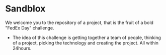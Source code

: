 # Sandblox  

We welcome you to the repository of a project, that is the fruit of a bold "FedEx Day" challenge.
- The idea of this challenge is getting together a team of people, thinking of a project, picking the technology and creating the project. All within 24hours.
